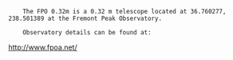 
        The FPO 0.32m is a 0.32 m telescope located at 36.760277, 238.501389 at the Fremont Peak Observatory.
        
        Observatory details can be found at:
http://www.fpoa.net/
        